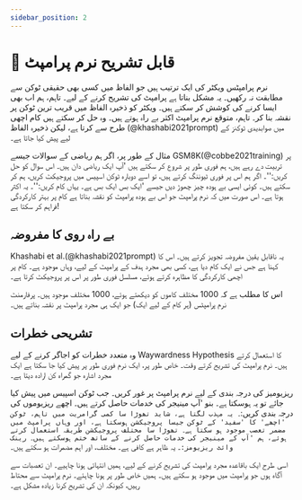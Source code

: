 ```yaml
---
sidebar_position: 2
---
```


# 🔴 قابل تشریح نرم پرامپٹ

نرم پرامپٹس ویکٹر کی ایک ترتیب ہیں جو
الفاظ میں کسی بھی حقیقی ٹوکن سے مطابقت نہ رکھیں۔ یہ مشکل بناتا ہے
پرامپٹ کی تشریح کرنے کے لیے۔ تاہم، ہم اب بھی ایسا کرنے کی کوشش کر سکتے ہیں۔
ویکٹر کو ذخیرہ الفاظ میں قریب ترین ٹوکن پر نقشہ بنا کر۔ تاہم، متوقع
نرم پرامپٹ اکثر بے راہ ہوتے ہیں۔ وہ حل کر سکتے ہیں
کام اچھی طرح سے کرتا ہے، لیکن ذخیرہ الفاظ (@khashabi2021prompt) میں صوابدیدی ٹوکنز کے لیے پیش کیا جاتا ہے۔

مثال کے طور پر، اگر ہم ریاضی کے سوالات جیسے GSM8K(@cobbe2021training) پر تربیت دے رہے ہیں،
ہم فوری طور پر شروع کر سکتے ہیں 'آپ ایک ریاضی دان ہیں۔ اس سوال کو حل کریں:''۔
اگر ہم اس پر فوری ٹیوننگ کرتے ہیں، تو اسے دوبارہ ٹوکن اسپیس میں پروجیکٹ کریں، ہم کر سکتے ہیں۔
کوئی ایسی بے ہودہ چیز چھوڑ دیں جیسے 'ایک بس ایک بس ہے۔ یہاں کام کریں:''۔ یہ اکثر ہوتا ہے۔
اس صورت میں کہ نرم پرامپٹ جو اس بے ہودہ پرامپٹ کو نقشہ بناتا ہے کام پر بہتر کارکردگی فراہم کر سکتا ہے!

## بے راہ روی کا مفروضہ

Khashabi et al.(@khashabi2021prompt) یہ ناقابل یقین مفروضہ تجویز کرتے ہیں۔ اس کا کہنا ہے
جس نے ایک کام دیا ہے، کسی بھی مجرد ہدف کے پرامپٹ کے لیے، وہاں موجود ہے۔
کام پر اچھی کارکردگی کا مظاہرہ کرتے ہوئے، مسلسل فوری طور پر اس پر پروجیکٹ کرتا ہے۔

اس کا مطلب ہے کہ 1000 مختلف کاموں کو دیکھتے ہوئے، 1000 مختلف موجود ہیں۔
پرفارمنٹ نرم پرامپٹس (ہر کام کے لیے ایک) جو ایک ہی مجرد پرامپٹ پر نقشہ بناتے ہیں۔

## تشریحی خطرات

وہ متعدد خطرات کو اجاگر کرنے کے لیے Waywardness Hypothesis کا استعمال کرتے ہیں۔
نرم پرامپٹ کی تشریح کرتے وقت۔ خاص طور پر، ایک نرم فوری طور پر پیش کیا جا سکتا ہے
ایک مجرد اشارہ جو گمراہ کن ارادہ دیتا ہے۔

ریزیومیز کی درجہ بندی کے لیے نرم پرامپٹ پر غور کریں۔ جب ٹوکن اسپیس میں پیش کیا جائے تو یہ ہوسکتا ہے۔
بنو 'آپ مینیجر کی خدمات حاصل کرتے ہیں۔ اچھے ریزیوموں کی درجہ بندی کریں:`۔ یہ مہذب لگتا ہے، شاید تھوڑا سا کمی
گرامریت میں تاہم، ٹوکن 'اچھے' کا 'سفید' کے ٹوکن جیسا پروجیکشن ہوسکتا ہے، اور وہاں
پرامپٹ میں مضمر تعصب موجود ہو سکتا ہے۔ تھوڑا سا مختلف پروجیکشن طریقہ استعمال کرتے ہوئے،
ہم 'آپ کے مینیجر کی خدمات حاصل کرنے کے ساتھ ختم ہوسکتے ہیں۔ رینک وائٹ ریزیومز:`۔ یہ ظاہر ہے کافی ہے۔
مختلف، اور اہم مضمرات ہو سکتے ہیں۔

اسی طرح ایک باقاعدہ مجرد پرامپٹ کی تشریح کرنے کے لیے، ہمیں انتہائی ہونا چاہیے۔
ان تعصبات سے آگاہ ہوں جو پرامپٹ میں موجود ہو سکتے ہیں۔ ہمیں خاص طور پر ہونا چاہئے۔
نرم پرامپٹ سے محتاط رہیں، کیونکہ ان کی تشریح کرنا زیادہ مشکل ہے۔